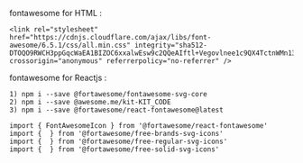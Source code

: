 fontawesome for HTML :

	<link rel="stylesheet" href="https://cdnjs.cloudflare.com/ajax/libs/font-	awesome/6.5.1/css/all.min.css" integrity="sha512-	DTOQO9RWCH3ppGqcWaEA1BIZOC6xxalwEsw9c2QQeAIftl+Vegovlnee1c9QX4TctnWMn13TZye+giMm8e2LwA==" 	crossorigin="anonymous" referrerpolicy="no-referrer" />

fontawesome for Reactjs :

	1) npm i --save @fortawesome/fontawesome-svg-core
	2) npm i --save @awesome.me/kit-KIT_CODE
	3) npm i --save @fortawesome/react-fontawesome@latest

	import { FontAwesomeIcon } from '@fortawesome/react-fontawesome'
	import {  } from '@fortawesome/free-brands-svg-icons'
	import {  } from '@fortawesome/free-regular-svg-icons'
	import {  } from '@fortawesome/free-solid-svg-icons'